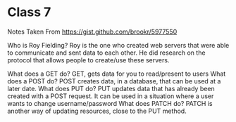 # Class 7
Notes Taken From https://gist.github.com/brookr/5977550

Who is Roy Fielding?
Roy is the one who created web servers that were able to communicate and sent data to each other. He did research on the protocol that allows people to create/use these servers.




What does a GET do?
GET, gets data for you to read/present to users
What does a POST do?
POST creates data, in a database, that can be used at a later date. 
What does PUT do?
PUT updates data that has already been created with a POST request. It can be used in a situation where a user wants to change username/password
What does PATCH do?
PATCH is another way of updating resources, close to the PUT method. 
